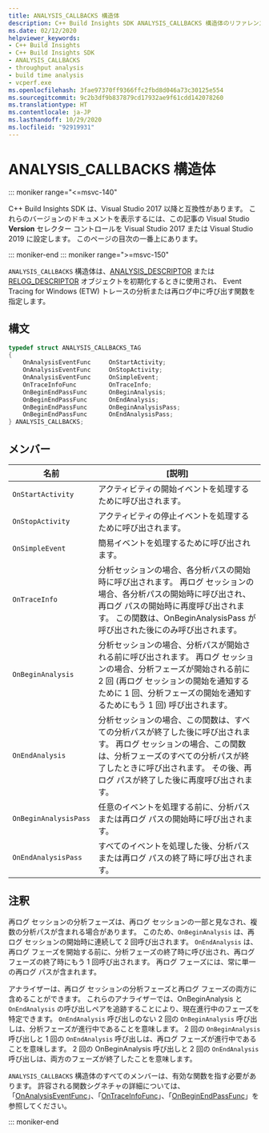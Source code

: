 ```yaml
---
title: ANALYSIS_CALLBACKS 構造体
description: C++ Build Insights SDK ANALYSIS_CALLBACKS 構造体のリファレンス。
ms.date: 02/12/2020
helpviewer_keywords:
- C++ Build Insights
- C++ Build Insights SDK
- ANALYSIS_CALLBACKS
- throughput analysis
- build time analysis
- vcperf.exe
ms.openlocfilehash: 3fae97370ff9366ffc2fbd8d046a73c30125e554
ms.sourcegitcommit: 9c2b3df9b837879cd17932ae9f61cdd142078260
ms.translationtype: HT
ms.contentlocale: ja-JP
ms.lasthandoff: 10/29/2020
ms.locfileid: "92919931"
---
```

# <a name="analysis_callbacks-structure"></a>ANALYSIS_CALLBACKS 構造体

::: moniker range="<=msvc-140"

C++ Build Insights SDK は、Visual Studio 2017 以降と互換性があります。 これらのバージョンのドキュメントを表示するには、この記事の Visual Studio **Version** セレクター コントロールを Visual Studio 2017 または Visual Studio 2019 に設定します。 このページの目次の一番上にあります。

::: moniker-end
::: moniker range=">=msvc-150"

`ANALYSIS_CALLBACKS` 構造体は、[ANALYSIS_DESCRIPTOR](analysis-descriptor-struct.md) または [RELOG_DESCRIPTOR](relog-descriptor-struct.md) オブジェクトを初期化するときに使用され、 Event Tracing for Windows (ETW) トレースの分析または再ログ中に呼び出す関数を指定します。

## <a name="syntax"></a>構文

```cpp
typedef struct ANALYSIS_CALLBACKS_TAG
{
    OnAnalysisEventFunc     OnStartActivity;
    OnAnalysisEventFunc     OnStopActivity;
    OnAnalysisEventFunc     OnSimpleEvent;
    OnTraceInfoFunc         OnTraceInfo;
    OnBeginEndPassFunc      OnBeginAnalysis;
    OnBeginEndPassFunc      OnEndAnalysis;
    OnBeginEndPassFunc      OnBeginAnalysisPass;
    OnBeginEndPassFunc      OnEndAnalysisPass;
} ANALYSIS_CALLBACKS;
```

## <a name="members"></a>メンバー

| 名前 | [説明] |
|--|--|
| `OnStartActivity` | アクティビティの開始イベントを処理するために呼び出されます。 |
| `OnStopActivity` | アクティビティの停止イベントを処理するために呼び出されます。 |
| `OnSimpleEvent` | 簡易イベントを処理するために呼び出されます。 |
| `OnTraceInfo` | 分析セッションの場合、各分析パスの開始時に呼び出されます。 再ログ セッションの場合、各分析パスの開始時に呼び出され、再ログ パスの開始時に再度呼び出されます。 この関数は、OnBeginAnalysisPass が呼び出された後にのみ呼び出されます。 |
| `OnBeginAnalysis` | 分析セッションの場合、分析パスが開始される前に呼び出されます。 再ログ セッションの場合、分析フェーズが開始される前に 2 回 (再ログ セッションの開始を通知するために 1 回、分析フェーズの開始を通知するためにもう 1 回) 呼び出されます。 |
| `OnEndAnalysis` | 分析セッションの場合、この関数は、すべての分析パスが終了した後に呼び出されます。 再ログ セッションの場合、この関数は、分析フェーズのすべての分析パスが終了したときに呼び出されます。 その後、再ログ パスが終了した後に再度呼び出されます。 |
| `OnBeginAnalysisPass` | 任意のイベントを処理する前に、分析パスまたは再ログ パスの開始時に呼び出されます。 |
| `OnEndAnalysisPass` | すべてのイベントを処理した後、分析パスまたは再ログ パスの終了時に呼び出されます。 |

## <a name="remarks"></a>注釈

再ログ セッションの分析フェーズは、再ログ セッションの一部と見なされ、複数の分析パスが含まれる場合があります。 このため、`OnBeginAnalysis` は、再ログ セッションの開始時に連続して 2 回呼び出されます。 `OnEndAnalysis` は、再ログ フェーズを開始する前に、分析フェーズの終了時に呼び出され、再ログ フェーズの終了時にもう 1 回呼び出されます。 再ログ フェーズには、常に単一の再ログ パスが含まれます。

アナライザーは、再ログ セッションの分析フェーズと再ログ フェーズの両方に含めることができます。 これらのアナライザーでは、OnBeginAnalysis と `OnEndAnalysis` の呼び出しペアを追跡することにより、現在進行中のフェーズを特定できます。 `OnEndAnalysis` 呼び出しのない 2 回の `OnBeginAnalysis` 呼び出しは、分析フェーズが進行中であることを意味します。 2 回の `OnBeginAnalysis` 呼び出しと 1 回の `OnEndAnalysis` 呼び出しは、再ログ フェーズが進行中であることを意味します。 2 回の OnBeginAnalysis 呼び出しと 2 回の `OnEndAnalysis` 呼び出しは、両方のフェーズが終了したことを意味します。

`ANALYSIS_CALLBACKS` 構造体のすべてのメンバーは、有効な関数を指す必要があります。 許容される関数シグネチャの詳細については、「[OnAnalysisEventFunc](on-analysis-event-func-typedef.md)」、「[OnTraceInfoFunc](on-trace-info-func-typedef.md)」、「[OnBeginEndPassFunc](on-begin-end-pass-func-typedef.md)」を参照してください。

::: moniker-end
